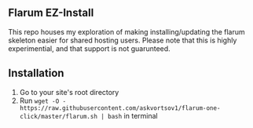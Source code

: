 ## Flarum EZ-Install

This repo houses my exploration of making installing/updating the flarum skeleton easier for shared hosting users. Please note that this is highly experimential, and that support is not guarunteed.

## Installation

1. Go to your site's root directory
2. Run `wget -O - https://raw.githubusercontent.com/askvortsov1/flarum-one-click/master/flarum.sh | bash` in terminal